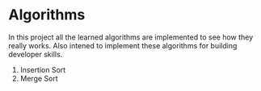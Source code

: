 # Algorithms
In this project all the learned algorithms are implemented to see how they really works. Also intened to implement these algorithms for building developer skills.  
 1. Insertion Sort
 2. Merge Sort
